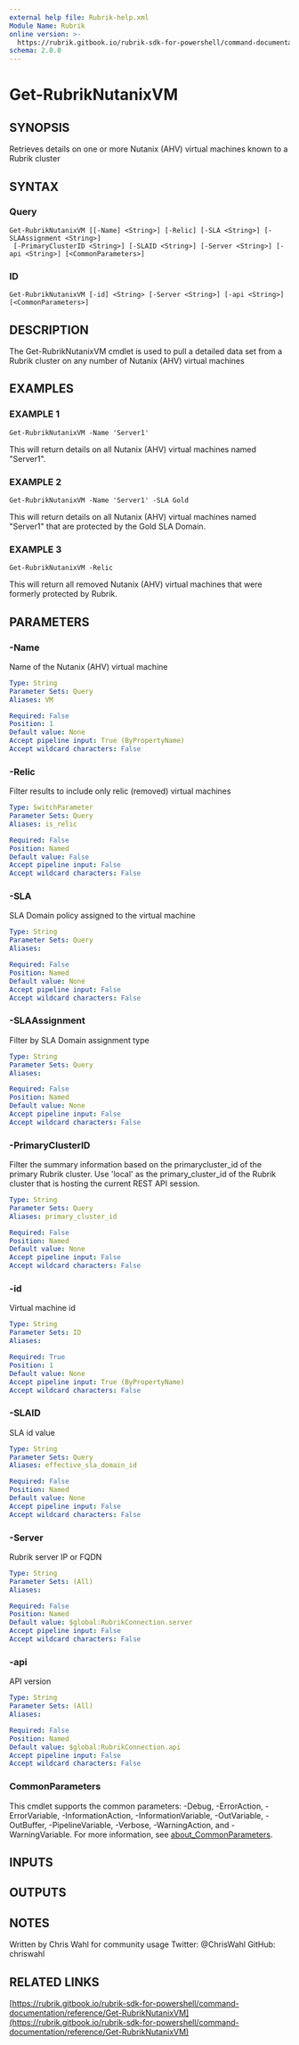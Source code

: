 ```yaml
---
external help file: Rubrik-help.xml
Module Name: Rubrik
online version: >-
  https://rubrik.gitbook.io/rubrik-sdk-for-powershell/command-documentation/reference/Get-RubrikNutanixVM
schema: 2.0.0
---
```


# Get-RubrikNutanixVM

## SYNOPSIS

Retrieves details on one or more Nutanix \(AHV\) virtual machines known to a Rubrik cluster

## SYNTAX

### Query

```text
Get-RubrikNutanixVM [[-Name] <String>] [-Relic] [-SLA <String>] [-SLAAssignment <String>]
 [-PrimaryClusterID <String>] [-SLAID <String>] [-Server <String>] [-api <String>] [<CommonParameters>]
```

### ID

```text
Get-RubrikNutanixVM [-id] <String> [-Server <String>] [-api <String>] [<CommonParameters>]
```

## DESCRIPTION

The Get-RubrikNutanixVM cmdlet is used to pull a detailed data set from a Rubrik cluster on any number of Nutanix \(AHV\) virtual machines

## EXAMPLES

### EXAMPLE 1

```text
Get-RubrikNutanixVM -Name 'Server1'
```

This will return details on all Nutanix \(AHV\) virtual machines named "Server1".

### EXAMPLE 2

```text
Get-RubrikNutanixVM -Name 'Server1' -SLA Gold
```

This will return details on all Nutanix \(AHV\) virtual machines named "Server1" that are protected by the Gold SLA Domain.

### EXAMPLE 3

```text
Get-RubrikNutanixVM -Relic
```

This will return all removed Nutanix \(AHV\) virtual machines that were formerly protected by Rubrik.

## PARAMETERS

### -Name

Name of the Nutanix \(AHV\) virtual machine

```yaml
Type: String
Parameter Sets: Query
Aliases: VM

Required: False
Position: 1
Default value: None
Accept pipeline input: True (ByPropertyName)
Accept wildcard characters: False
```

### -Relic

Filter results to include only relic \(removed\) virtual machines

```yaml
Type: SwitchParameter
Parameter Sets: Query
Aliases: is_relic

Required: False
Position: Named
Default value: False
Accept pipeline input: False
Accept wildcard characters: False
```

### -SLA

SLA Domain policy assigned to the virtual machine

```yaml
Type: String
Parameter Sets: Query
Aliases:

Required: False
Position: Named
Default value: None
Accept pipeline input: False
Accept wildcard characters: False
```

### -SLAAssignment

Filter by SLA Domain assignment type

```yaml
Type: String
Parameter Sets: Query
Aliases:

Required: False
Position: Named
Default value: None
Accept pipeline input: False
Accept wildcard characters: False
```

### -PrimaryClusterID

Filter the summary information based on the primarycluster\_id of the primary Rubrik cluster. Use 'local' as the primary\_cluster\_id of the Rubrik cluster that is hosting the current REST API session.

```yaml
Type: String
Parameter Sets: Query
Aliases: primary_cluster_id

Required: False
Position: Named
Default value: None
Accept pipeline input: False
Accept wildcard characters: False
```

### -id

Virtual machine id

```yaml
Type: String
Parameter Sets: ID
Aliases:

Required: True
Position: 1
Default value: None
Accept pipeline input: True (ByPropertyName)
Accept wildcard characters: False
```

### -SLAID

SLA id value

```yaml
Type: String
Parameter Sets: Query
Aliases: effective_sla_domain_id

Required: False
Position: Named
Default value: None
Accept pipeline input: False
Accept wildcard characters: False
```

### -Server

Rubrik server IP or FQDN

```yaml
Type: String
Parameter Sets: (All)
Aliases:

Required: False
Position: Named
Default value: $global:RubrikConnection.server
Accept pipeline input: False
Accept wildcard characters: False
```

### -api

API version

```yaml
Type: String
Parameter Sets: (All)
Aliases:

Required: False
Position: Named
Default value: $global:RubrikConnection.api
Accept pipeline input: False
Accept wildcard characters: False
```

### CommonParameters

This cmdlet supports the common parameters: -Debug, -ErrorAction, -ErrorVariable, -InformationAction, -InformationVariable, -OutVariable, -OutBuffer, -PipelineVariable, -Verbose, -WarningAction, and -WarningVariable. For more information, see [about\_CommonParameters](http://go.microsoft.com/fwlink/?LinkID=113216).

## INPUTS

## OUTPUTS

## NOTES

Written by Chris Wahl for community usage Twitter: @ChrisWahl GitHub: chriswahl

## RELATED LINKS

[https://rubrik.gitbook.io/rubrik-sdk-for-powershell/command-documentation/reference/Get-RubrikNutanixVM](https://rubrik.gitbook.io/rubrik-sdk-for-powershell/command-documentation/reference/Get-RubrikNutanixVM)

